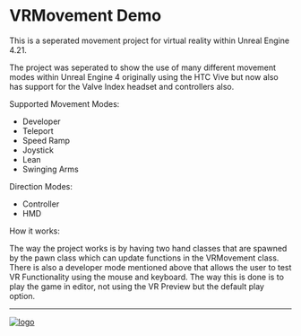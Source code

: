 # VRMovement Demo

This is a seperated movement project for virtual reality within Unreal Engine 4.21.

The project was seperated to show the use of many different movement modes within Unreal Engine 4 originally using the HTC Vive but now 
also has support for the Valve Index headset and controllers also.

Supported Movement Modes:

- Developer
- Teleport
- Speed Ramp
- Joystick
- Lean
- Swinging Arms

Direction Modes:

- Controller 
- HMD

How it works:

The way the project works is by having two hand classes that are spawned by the pawn class which can update functions in 
the VRMovement class. There is also a developer mode mentioned above that allows the user to test VR Functionality using 
the mouse and keyboard. The way this is done is to play the game in editor, not using the VR Preview but the default play option.

----------------------------------------------------------------------------------

[![logo](Images/Examples.png)](https://youtu.be/m02yRjtS3gk)

